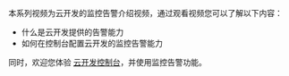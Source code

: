 本系列视频为云开发的监控告警介绍视频，通过观看视频您可以了解以下内容：
- 什么是云开发提供的告警能力
- 如何在控制台配置云开发的监控告警能力

同时，欢迎您体验 [云开发控制台](https://console.cloud.tencent.com/tcb/)，并使用监控告警功能。


